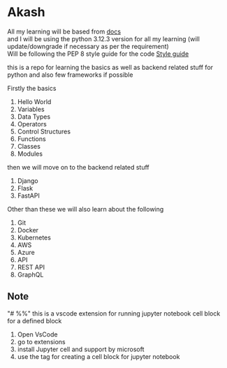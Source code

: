 # Akash

All my learning will be based from <a href="https://docs.python.org/3.12/tutorial/index.html">docs<a><br>
and I will be using the python 3.12.3 version for all my learning (will update/downgrade if necessary as per the requirement)<br>
Will be following the PEP 8 style guide for the code <a href="https://peps.python.org/pep-0008/">Style guide</a> 

this is a repo for learning the basics as well as backend related stuff for python and also few frameworks if possible 


Firstly the basics 
1) Hello World
2) Variables
3) Data Types
4) Operators
5) Control Structures
6) Functions
7) Classes
8) Modules

then we will move on to the backend related stuff
1) Django 
2) Flask
3) FastAPI

Other than these we will also learn about the following
1) Git
2) Docker
3) Kubernetes
4) AWS
5) Azure
6) API
7) REST API 
8) GraphQL


## Note
"# %%" this is a vscode extension for running jupyter notebook cell block for a defined block 
1) Open VsCode
2) go to extensions
3) install Jupyter cell and support by microsoft
4) use the tag for creating a cell block for jupyter notebook

